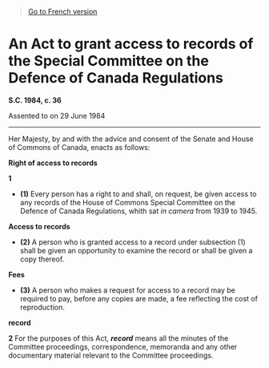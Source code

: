 > [Go to French version](/fr/Lois/Lois%20du%20Canada/1984/ch.%2036.md)

# An Act to grant access to records of the Special Committee on the Defence of Canada Regulations

**S.C. 1984, c. 36**


Assented to on 29 June 1984

----------



Her Majesty, by and with the advice and consent of the Senate and House of Commons of Canada, enacts as follows:






**Right of access to records**

**1** 

- **(1)** Every person has a right to and shall, on request, be given access to any records of the House of Commons Special Committee on the Defence of Canada Regulations, whith sat *in camera* from 1939 to 1945.

**Access to records**

- **(2)** A person who is granted access to a record under subsection (1) shall be given an opportunity to examine the record or shall be given a copy thereof.

**Fees**

- **(3)** A person who makes a request for access to a record may be required to pay, before any copies are made, a fee reflecting the cost of reproduction.




**record**

**2** For the purposes of this Act, ***record*** means all the minutes of the Committee proceedings, correspondence, memoranda and any other documentary material relevant to the Committee proceedings.


